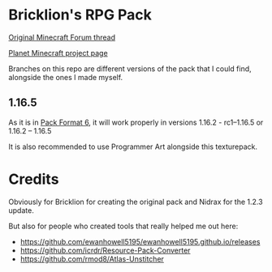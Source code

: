 # Bricklion's RPG Pack
[Original Minecraft Forum thread](http://www.minecraftforum.net/topic/389061-16x17-bricklions-rpg-pack-v111/)

[Planet Minecraft project page](https://www.planetminecraft.com/texture-pack/bricklion-s-rpg-pack-2-0/)

Branches on this repo are different versions of the pack that I could find, alongside the ones I made myself.

## 1.16.5
As it is in [Pack Format 6](https://minecraft.wiki/w/Pack_format), it will work properly in versions 1.16.2 - rc1–1.16.5 or 1.16.2 – 1.16.5

It is also recommended to use Programmer Art alongside this texturepack.

# Credits
Obviously for Bricklion for creating the original pack and Nidrax for the 1.2.3 update.

But also for people who created tools that really helped me out here:
- https://github.com/ewanhowell5195/ewanhowell5195.github.io/releases
- https://github.com/icrdr/Resource-Pack-Converter
- https://github.com/rmod8/Atlas-Unstitcher